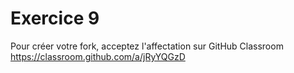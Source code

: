 # Exercice 9
Pour créer votre fork, acceptez l'affectation sur GitHub Classroom https://classroom.github.com/a/jRyYQGzD
